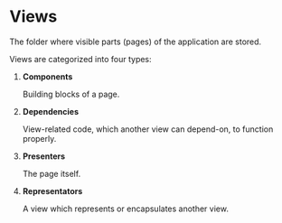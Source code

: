 #  Views

The folder where visible parts (pages) of the application are stored.

Views are categorized into four types:
1. **Components**
   
   Building blocks of a page.
   
2. **Dependencies**
   
   View-related code, which another view can depend-on, to function properly.
   
3. **Presenters**
   
   The page itself.
   
4. **Representators**
   
   A view which represents or encapsulates another view.
